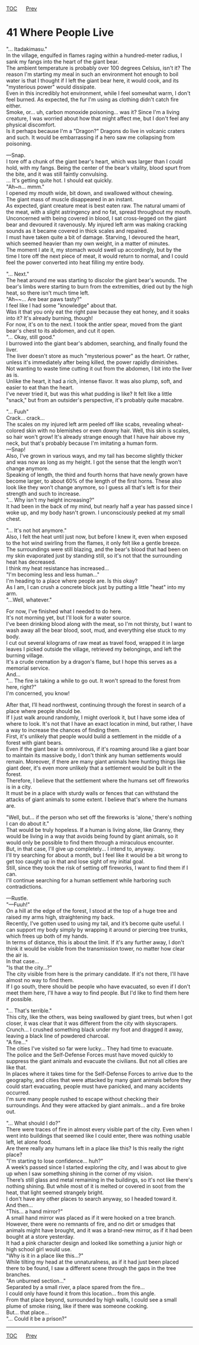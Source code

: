 [TOC](../readme.md)&nbsp;&nbsp;&nbsp;&nbsp;&nbsp;&nbsp;[Prev](section_0011.md)&nbsp;&nbsp;&nbsp;&nbsp;&nbsp;&nbsp;



# 41 Where People Live

"... Itadakimasu."  
In the village, engulfed in flames raging within a hundred-meter radius,
I sank my fangs into the heart of the giant bear.  
The ambient temperature is probably over 100 degrees Celsius, isn't it?
The reason I'm starting my meal in such an environment hot enough to
boil water is that I thought if I left the giant bear here, it would
cook, and its "mysterious power" would dissipate.  
Even in this incredibly hot environment, while I feel somewhat warm, I
don't feel burned. As expected, the fur I'm using as clothing didn't
catch fire either.  
Smoke, or... uh, carbon monoxide poisoning... was it? Since I'm a living
creature, I was worried about how that might affect me, but I don't feel
any physical discomfort.  
Is it perhaps because I'm a "Dragon?" Dragons do live in volcanic
craters and such. It would be embarrassing if a hero saw me collapsing
from poisoning.  
  
—Snap.  
I tore off a chunk of the giant bear's heart, which was larger than I
could hold, with my fangs. Being the center of the bear’s vitality,
blood spurt from the bite, and it was still faintly convulsing.  
... It's getting quite hot. I should eat quickly.  
"Ah~n... mmm."  
I opened my mouth wide, bit down, and swallowed without chewing.  
The giant mass of muscle disappeared in an instant.  
As expected, giant creature meat is best eaten raw. The natural umami of
the meat, with a slight astringency and no fat, spread throughout my
mouth. Unconcerned with being covered in blood, I sat cross-legged on
the giant bear and devoured it ravenously. My injured left arm was
making cracking sounds as it became covered in thick scales and
repaired.  
I must have taken quite a bit of damage. Starving, I devoured the heart,
which seemed heavier than my own weight, in a matter of minutes.  
The moment I ate it, my stomach would swell up accordingly, but by the
time I tore off the next piece of meat, it would return to normal, and I
could feel the power converted into heat filling my entire body.  
  
"... Next."  
The heat around me was starting to discolor the giant bear's wounds. The
bear's limbs were starting to burn from the extremities, dried out by
the high heat, so there isn't much time left.  
"Ah\~~... Are bear paws tasty?"  
I feel like I had some "knowledge" about that.  
Was it that you only eat the right paw because they eat honey, and it
soaks into it? It's already burning, though!  
For now, it's on to the next. I took the antler spear, moved from the
giant bear's chest to its abdomen, and cut it open.  
"... Okay, still good."  
I burrowed into the giant bear's abdomen, searching, and finally found
the liver.  
The liver doesn't store as much "mysterious power" as the heart. Or
rather, unless it's immediately after being killed, the power rapidly
diminishes.  
Not wanting to waste time cutting it out from the abdomen, I bit into
the liver as is.  
Unlike the heart, it had a rich, intense flavor. It was also plump,
soft, and easier to eat than the heart.  
I've never tried it, but was this what pudding is like? It felt like a
little "snack," but from an outsider's perspective, it's probably quite
macabre.  
  
"... Fuuh"  
Crack... crack...  
The scales on my injured left arm peeled off like scabs, revealing
wheat-colored skin with no blemishes or even downy hair. Well, this skin
is scales, so hair won't grow! It's already strange enough that I have
hair above my neck, but that's probably because I'm imitating a human
form.  
—Snap!  
Also, I've grown in various ways, and my tail has become slightly
thicker and was now as long as my height. I got the sense that the
length won't change anymore.  
Speaking of length, the third and fourth horns that have newly grown
have become larger, to about 60% of the length of the first horns. These
also look like they won’t change anymore, so I guess all that's left is
for their strength and such to increase.  
"... Why isn't my height increasing?"  
It had been in the back of my mind, but nearly half a year has passed
since I woke up, and my body hasn't grown. I unconsciously peeked at my
small chest.  
  
"... It's not hot anymore."  
Also, I felt the heat until just now, but before I knew it, even when
exposed to the hot wind swirling from the flames, it only felt like a
gentle breeze.  
The surroundings were still blazing, and the bear's blood that had been
on my skin evaporated just by standing still, so it's not that the
surrounding heat has decreased.  
I think my heat resistance has increased...  
"I'm becoming less and less human..."  
I'm heading to a place where people are. Is this okay?  
As I am, I can crush a concrete block just by putting a little "heat"
into my arm.  
"...Well, whatever."  
  
For now, I've finished what I needed to do here.  
It's not morning yet, but I'll look for a water source.  
I've been drinking blood along with the meat, so I'm not thirsty, but I
want to wash away all the bear blood, soot, mud, and everything else
stuck to my body.  
I cut out several kilograms of raw meat as travel food, wrapped it in
large leaves I picked outside the village, retrieved my belongings, and
left the burning village.  
It's a crude cremation by a dragon's flame, but I hope this serves as a
memorial service.  
And...  
"... The fire is taking a while to go out. It won't spread to the forest
from here, right?"  
I'm concerned, you know!  
  
After that, I’ll head northwest, continuing through the forest in search
of a place where people should be.  
If I just walk around randomly, I might overlook it, but I have some
idea of where to look. It's not that I have an exact location in mind,
but rather, I have a way to increase the chances of finding them.  
First, it's unlikely that people would build a settlement in the middle
of a forest with giant bears.  
Even if the giant bear is omnivorous, if it's roaming around like a
giant boar to maintain its massive body, I don't think any human
settlements would remain. Moreover, if there are many giant animals here
hunting things like giant deer, it's even more unlikely that a
settlement would be built in the forest.  
Therefore, I believe that the settlement where the humans set off
fireworks is in a city.  
It must be in a place with sturdy walls or fences that can withstand the
attacks of giant animals to some extent. I believe that's where the
humans are.  
  
"Well, but... if the person who set off the fireworks is 'alone,'
there's nothing I can do about it."  
That would be truly hopeless. If a human is living alone, like Granny,
they would be living in a way that avoids being found by giant animals,
so it would only be possible to find them through a miraculous
encounter.  
But, in that case, I'll give up completely... I intend to, anyway.  
I'll try searching for about a month, but I feel like it would be a bit
wrong to get too caught up in that and lose sight of my initial goal.  
Still, since they took the risk of setting off fireworks, I want to find
them if I can.  
I'll continue searching for a human settlement while harboring such
contradictions.  
  
—Rustle.  
"—Fuuh!"  
On a hill at the edge of the forest, I stood at the top of a huge tree
and raised my arms high, straightening my back.  
Recently, I've gotten used to using my tail, and it’s become quite
useful. I can support my body simply by wrapping it around or piercing
tree trunks, which frees up both of my hands.  
In terms of distance, this is about the limit. If it's any further away,
I don't think it would be visible from the transmission tower, no matter
how clear the air is.  
In that case...  
"Is that the city...?"  
The city visible from here is the primary candidate. If it's not there,
I'll have almost no way to find them.  
If I go south, there should be people who have evacuated, so even if I
don't meet them here, I'll have a way to find people. But I'd like to
find them here if possible.  
  
"... That's terrible."  
This city, like the others, was being swallowed by giant trees, but when
I got closer, it was clear that it was different from the city with
skyscrapers.  
Crunch... I crushed something black under my foot and dragged it away,
leaving a black line of powdered charcoal.  
"A fire..."  
The cities I've visited so far were lucky... They had time to
evacuate.  
The police and the Self-Defense Forces must have moved quickly to
suppress the giant animals and evacuate the civilians. But not all
cities are like that.  
In places where it takes time for the Self-Defense Forces to arrive due
to the geography, and cities that were attacked by many giant animals
before they could start evacuating, people must have panicked, and many
accidents occurred.  
I'm sure many people rushed to escape without checking their
surroundings. And they were attacked by giant animals... and a fire
broke out.  
  
"... What should I do?"  
There were traces of fire in almost every visible part of the city. Even
when I went into buildings that seemed like I could enter, there was
nothing usable left, let alone food.  
Are there really any humans left in a place like this? Is this really
the right place?  
"I'm starting to lose confidence... huh?"  
A week’s passed since I started exploring the city, and I was about to
give up when I saw something shining in the corner of my vision.  
There’s still glass and metal remaining in the buildings, so it's not
like there's nothing shining. But while most of it is melted or covered
in soot from the heat, that light seemed strangely bright.  
I don't have any other places to search anyway, so I headed toward it.  
And then...  
"This... a hand mirror?"  
A small hand mirror was placed as if it were hooked on a tree branch.  
However, there were no remnants of fire, and no dirt or smudges that
animals might have brought, and it was a brand-new mirror, as if it had
been bought at a store yesterday.  
It had a pink character design and looked like something a junior high
or high school girl would use.  
"Why is it in a place like this...?"  
While tilting my head at the unnaturalness, as if it had just been
placed there to be found, I saw a different scene through the gaps in
the tree branches.  
"An unburned section..."  
Separated by a small river, a place spared from the fire...  
I could only have found it from this location... from this angle.  
From that place beyond, surrounded by high walls, I could see a small
plume of smoke rising, like if there was someone cooking.  
But... that place...  
"... Could it be a prison?"  
  
  
  


---
[TOC](../readme.md)&nbsp;&nbsp;&nbsp;&nbsp;&nbsp;&nbsp;[Prev](section_0011.md)&nbsp;&nbsp;&nbsp;&nbsp;&nbsp;&nbsp;

